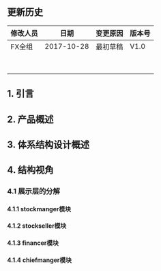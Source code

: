 ## 更新历史

| 修改人员 | 日期         | 变更原因 | 版本号  |
| ---- | ---------- | ---- | ---- |
| FX全组 | 2017-10-28 | 最初草稿 | V1.0 |
|      |            |      |      |
|      |            |      |      |
|      |            |      |      |
|      |            |      |      |
|      |            |      |      |
|      |            |      |      |
|      |            |      |      |
|      |            |      |      |

## 1. 引言

## 2. 产品概述

## 3. 体系结构设计概述

## 4. 结构视角

### 4.1 展示层的分解

#### 4.1.1 stockmanger模块 

#### 4.1.2 stockseller模块

#### 4.1.3 financer模块

#### 4.1.4 chiefmanger模块



